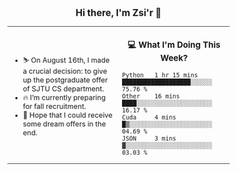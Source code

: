 <h2 align="center"> Hi there, I'm Zsi'r 👋 </h2>

<table>
    <tr>
        <td valign="center" width="50%">
            <ul>
                <li> ⛷️ On August 16th, I made a crucial decision: to give up the postgraduate offer of SJTU CS department.</li>
                <li> 🔥 I’m currently preparing for fall recruitment.</li>
                <li> 🙏 Hope that I could receive some dream offers in the end.</li>
            </ul>
        </td>
       <td valign="top" width="50%">

<h3 align="center"> 💻 What I'm Doing This Week? </h3>

<!--START_SECTION:waka-->
```text
Python   1 hr 15 mins    ███████████████████░░░░░░   75.76 % 
Other    16 mins         ████░░░░░░░░░░░░░░░░░░░░░   16.17 % 
Cuda     4 mins          █▒░░░░░░░░░░░░░░░░░░░░░░░   04.69 % 
JSON     3 mins          ▓░░░░░░░░░░░░░░░░░░░░░░░░   03.03 % 
```
<!--END_SECTION:waka-->
</td></tr>
</table>
